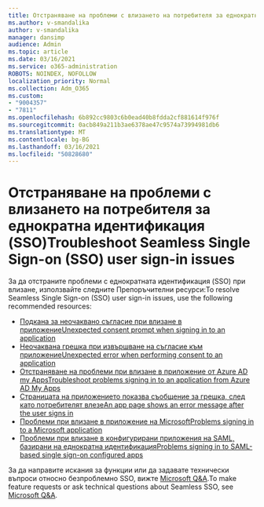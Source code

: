 ```yaml
---
title: Отстраняване на проблеми с влизането на потребителя за еднократна идентификация (SSO)
ms.author: v-smandalika
author: v-smandalika
manager: dansimp
audience: Admin
ms.topic: article
ms.date: 03/16/2021
ms.service: o365-administration
ROBOTS: NOINDEX, NOFOLLOW
localization_priority: Normal
ms.collection: Adm_O365
ms.custom:
- "9004357"
- "7811"
ms.openlocfilehash: 6b892cc9803c6b0ead40b8fdda2cf881614f976f
ms.sourcegitcommit: 0acb849a211b3ae6378ae47c9574a73994981db6
ms.translationtype: MT
ms.contentlocale: bg-BG
ms.lasthandoff: 03/16/2021
ms.locfileid: "50828680"
---
```

# <a name="troubleshoot-seamless-single-sign-on-sso-user-sign-in-issues"></a><span data-ttu-id="76f8c-102">Отстраняване на проблеми с влизането на потребителя за еднократна идентификация (SSO)</span><span class="sxs-lookup"><span data-stu-id="76f8c-102">Troubleshoot Seamless Single Sign-on (SSO) user sign-in issues</span></span>

<span data-ttu-id="76f8c-103">За да отстраните проблеми с еднократната идентификация (SSO) при влизане, използвайте следните Препоръчителни ресурси:</span><span class="sxs-lookup"><span data-stu-id="76f8c-103">To resolve Seamless Single Sign-on (SSO) user sign-in issues, use the following recommended resources:</span></span>

- [<span data-ttu-id="76f8c-104">Подкана за неочаквано съгласие при влизане в приложение</span><span class="sxs-lookup"><span data-stu-id="76f8c-104">Unexpected consent prompt when signing in to an application</span></span>](https://docs.microsoft.com/azure/active-directory/manage-apps/application-sign-in-unexpected-user-consent-prompt) 
- [<span data-ttu-id="76f8c-105">Неочаквана грешка при извършване на съгласие към приложение</span><span class="sxs-lookup"><span data-stu-id="76f8c-105">Unexpected error when performing consent to an application</span></span>](https://docs.microsoft.com/azure/active-directory/manage-apps/application-sign-in-unexpected-user-consent-error) 
- [<span data-ttu-id="76f8c-106">Отстраняване на проблеми при влизане в приложение от Azure AD my Apps</span><span class="sxs-lookup"><span data-stu-id="76f8c-106">Troubleshoot problems signing in to an application from Azure AD My Apps</span></span>](https://docs.microsoft.com/azure/active-directory/manage-apps/application-sign-in-other-problem-access-panel) 
- [<span data-ttu-id="76f8c-107">Страницата на приложението показва съобщение за грешка, след като потребителят влезе</span><span class="sxs-lookup"><span data-stu-id="76f8c-107">An app page shows an error message after the user signs in</span></span>](https://docs.microsoft.com/azure/active-directory/manage-apps/application-sign-in-problem-application-error)
- [<span data-ttu-id="76f8c-108">Проблеми при влизане в приложение на Microsoft</span><span class="sxs-lookup"><span data-stu-id="76f8c-108">Problems signing in to a Microsoft application</span></span>](https://docs.microsoft.com/azure/active-directory/manage-apps/application-sign-in-problem-first-party-microsoft) 
- [<span data-ttu-id="76f8c-109">Проблеми при влизане в конфигурирани приложения на SAML, базирани на еднократна идентификация</span><span class="sxs-lookup"><span data-stu-id="76f8c-109">Problems signing in to SAML-based single sign-on configured apps</span></span>](https://docs.microsoft.com/azure/active-directory/manage-apps/application-sign-in-problem-federated-sso-gallery)

<span data-ttu-id="76f8c-110">За да направите искания за функции или да задавате технически въпроси относно безпроблемно SSO, вижте [Microsoft Q&A](https://docs.microsoft.com/answers/topics/azure-ad-single-sign-on.html).</span><span class="sxs-lookup"><span data-stu-id="76f8c-110">To make feature requests or ask technical questions about Seamless SSO, see [Microsoft Q&A](https://docs.microsoft.com/answers/topics/azure-ad-single-sign-on.html).</span></span>

